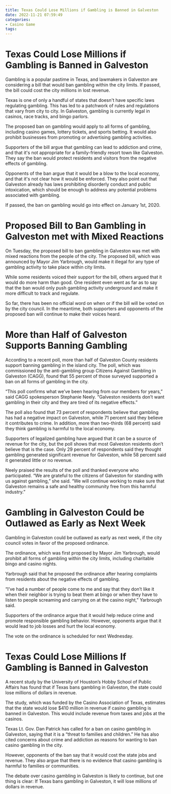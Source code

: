 ```yaml
---
title: Texas Could Lose Millions if Gambling is Banned in Galveston
date: 2022-11-21 07:59:49
categories:
- Casino Game
tags:
---
```



#  Texas Could Lose Millions if Gambling is Banned in Galveston

Gambling is a popular pastime in Texas, and lawmakers in Galveston are considering a bill that would ban gambling within the city limits. If passed, the bill could cost the city millions in lost revenue.

Texas is one of only a handful of states that doesn't have specific laws regulating gambling. This has led to a patchwork of rules and regulations that vary from city to city. In Galveston, gambling is currently legal in casinos, race tracks, and bingo parlors.

The proposed ban on gambling would apply to all forms of gambling, including casino games, lottery tickets, and sports betting. It would also prohibit businesses from promoting or advertising gambling activities.

Supporters of the bill argue that gambling can lead to addiction and crime, and that it's not appropriate for a family-friendly resort town like Galveston. They say the ban would protect residents and visitors from the negative effects of gambling.

Opponents of the ban argue that it would be a blow to the local economy, and that it's not clear how it would be enforced. They also point out that Galveston already has laws prohibiting disorderly conduct and public intoxication, which should be enough to address any potential problems associated with gambling.

If passed, the ban on gambling would go into effect on January 1st, 2020.

#  Proposed Bill to Ban Gambling in Galveston met with Mixed Reactions

On Tuesday, the proposed bill to ban gambling in Galveston was met with mixed reactions from the people of the city. The proposed bill, which was announced by Mayor Jim Yarbrough, would make it illegal for any type of gambling activity to take place within city limits.

While some residents voiced their support for the bill, others argued that it would do more harm than good. One resident even went as far as to say that the ban would only push gambling activity underground and make it more difficult to track and regulate.

So far, there has been no official word on when or if the bill will be voted on by the city council. In the meantime, both supporters and opponents of the proposed ban will continue to make their voices heard.

#  More than Half of Galveston Supports Banning Gambling

According to a recent poll, more than half of Galveston County residents support banning gambling in the island city. The poll, which was commissioned by the anti-gambling group Citizens Against Gambling in Galveston (CAGG), found that 55 percent of those surveyed supported a ban on all forms of gambling in the city.

“This poll confirms what we’ve been hearing from our members for years,” said CAGG spokesperson Stephanie Neely. “Galveston residents don’t want gambling in their city and they are tired of its negative effects.”

The poll also found that 73 percent of respondents believe that gambling has had a negative impact on Galveston, while 71 percent said they believe it contributes to crime. In addition, more than two-thirds (68 percent) said they think gambling is harmful to the local economy.

Supporters of legalized gambling have argued that it can be a source of revenue for the city, but the poll shows that most Galveston residents don’t believe that is the case. Only 29 percent of respondents said they thought gambling generated significant revenue for Galveston, while 58 percent said it generated little or no revenue.

Neely praised the results of the poll and thanked everyone who participated. “We are grateful to the citizens of Galveston for standing with us against gambling,” she said. “We will continue working to make sure that Galveston remains a safe and healthy community free from this harmful industry.”

#  Gambling in Galveston Could be Outlawed as Early as Next Week

Gambling in Galveston could be outlawed as early as next week, if the city council votes in favor of the proposed ordinance.

The ordinance, which was first proposed by Mayor Jim Yarbrough, would prohibit all forms of gambling within the city limits, including charitable bingo and casino nights.

Yarbrough said that he proposed the ordinance after hearing complaints from residents about the negative effects of gambling.

“I’ve had a number of people come to me and say that they don’t like it when their neighbor is trying to beat them at bingo or when they have to listen to people screaming and carrying on at the casino night,” Yarbrough said.

Supporters of the ordinance argue that it would help reduce crime and promote responsible gambling behavior. However, opponents argue that it would lead to job losses and hurt the local economy.

The vote on the ordinance is scheduled for next Wednesday.

# Texas Could Lose Millions If Gambling is Banned in Galveston

A recent study by the University of Houston’s Hobby School of Public Affairs has found that if Texas bans gambling in Galveston, the state could lose millions of dollars in revenue.

The study, which was funded by the Casino Association of Texas, estimates that the state would lose $410 million in revenue if casino gambling is banned in Galveston. This would include revenue from taxes and jobs at the casinos.

Texas Lt. Gov. Dan Patrick has called for a ban on casino gambling in Galveston, saying that it is a “threat to families and children.” He has also cited concerns about crime and addiction as reasons for wanting to ban casino gambling in the city.

However, opponents of the ban say that it would cost the state jobs and revenue. They also argue that there is no evidence that casino gambling is harmful to families or communities.

The debate over casino gambling in Galveston is likely to continue, but one thing is clear: If Texas bans gambling in Galveston, it will lose millions of dollars in revenue.